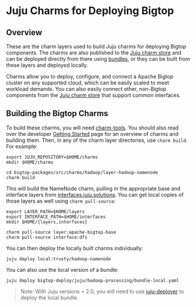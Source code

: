 <!--
  Licensed to the Apache Software Foundation (ASF) under one or more
  contributor license agreements.  See the NOTICE file distributed with
  this work for additional information regarding copyright ownership.
  The ASF licenses this file to You under the Apache License, Version 2.0
  (the "License"); you may not use this file except in compliance with
  the License.  You may obtain a copy of the License at

       http://www.apache.org/licenses/LICENSE-2.0

  Unless required by applicable law or agreed to in writing, software
  distributed under the License is distributed on an "AS IS" BASIS,
  WITHOUT WARRANTIES OR CONDITIONS OF ANY KIND, either express or implied.
  See the License for the specific language governing permissions and
  limitations under the License.
-->
# Juju Charms for Deploying Bigtop

## Overview

These are the charm layers used to build Juju charms for deploying Bigtop
components.  The charms are also published to the [Juju charm store][] and
can be deployed directly from there using [bundles][], or they can be
built from these layers and deployed locally.

Charms allow you to deploy, configure, and connect a Apache Bigtop cluster
on any supported cloud, which can be easily scaled to meet workload demands.
You can also easily connect other, non-Bigtop components from the
[Juju charm store][] that support common interfaces.


[Juju charm store]: https://jujucharms.com/
[bundles]: https://jujucharms.com/u/bigdata-dev/hadoop-processing


## Building the Bigtop Charms

To build these charms, you will need [charm-tools][].  You should also read
over the developer [Getting Started][] page for an overview of charms and
building them.  Then, in any of the charm layer directories, use `charm build`.
For example:

    export JUJU_REPOSITORY=$HOME/charms
    mkdir $HOME/charms

    cd bigtop-packages/src/charms/hadoop/layer-hadoop-namenode
    charm build

This will build the NameNode charm, pulling in the appropriate base and
interface layers from [interfaces.juju.solutions][].  You can get local copies
of those layers as well using `charm pull-source`:

    export LAYER_PATH=$HOME/layers
    export INTERFACE_PATH=$HOME/interfaces
    mkdir $HOME/{layers,interfaces}

    charm pull-source layer:apache-bigtop-base
    charm pull-source interface:dfs

You can then deploy the locally built charms individually:

    juju deploy local:trusty/hadoop-namenode

You can also use the local version of a bundle:

    juju deploy bigtop-deploy/juju/hadoop-processing/bundle-local.yaml

> Note: With Juju versions < 2.0, you will need to use [juju-deployer][] to
deploy the local bundle.


[charm-tools]: https://jujucharms.com/docs/stable/tools-charm-tools
[Getting Started]: https://jujucharms.com/docs/devel/developer-getting-started
[interfaces.juju.solutions]: http://interfaces.juju.solutions/
[juju-deployer]: https://pypi.python.org/pypi/juju-deployer/

